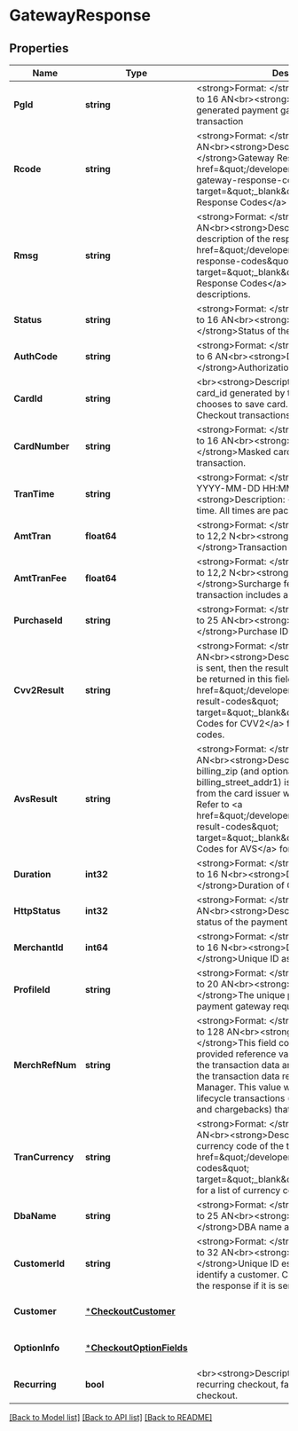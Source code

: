 # GatewayResponse

## Properties
Name | Type | Description | Notes
------------ | ------------- | ------------- | -------------
**PgId** | **string** | &lt;strong&gt;Format: &lt;/strong&gt;Variable length, up to 16 AN&lt;br&gt;&lt;strong&gt;Description: &lt;/strong&gt;a generated payment gateway ID for the transaction | [optional] [default to null]
**Rcode** | **string** | &lt;strong&gt;Format: &lt;/strong&gt;Fixed length, 3 AN&lt;br&gt;&lt;strong&gt;Description: &lt;/strong&gt;Gateway Response Code. Refer to &lt;a href&#x3D;\&quot;/developer/api/reference#payment-gateway-response-codes\&quot; target&#x3D;\&quot;_blank\&quot;&gt;Payment Gateway Response Codes&lt;/a&gt; for possible values. | [optional] [default to null]
**Rmsg** | **string** | &lt;strong&gt;Format: &lt;/strong&gt;Variable length AN&lt;br&gt;&lt;strong&gt;Description: &lt;/strong&gt;A short description of the response code. Refer to &lt;a href&#x3D;\&quot;/developer/api/reference#gateway-response-codes\&quot; target&#x3D;\&quot;_blank\&quot;&gt;Payment Gateway Response Codes&lt;/a&gt; for response code descriptions. | [optional] [default to null]
**Status** | **string** | &lt;strong&gt;Format: &lt;/strong&gt;Variable length, up to 16 AN&lt;br&gt;&lt;strong&gt;Description: &lt;/strong&gt;Status of the gateway transaction. | [optional] [default to null]
**AuthCode** | **string** | &lt;strong&gt;Format: &lt;/strong&gt;Variable length, up to 6 AN&lt;br&gt;&lt;strong&gt;Description: &lt;/strong&gt;Authorization code from issuer. | [optional] [default to null]
**CardId** | **string** | &lt;br&gt;&lt;strong&gt;Description: &lt;/strong&gt;The card_id generated by the system if customer chooses to save card. Applicable only for Checkout transactions with a customer id. | [optional] [default to null]
**CardNumber** | **string** | &lt;strong&gt;Format: &lt;/strong&gt;Variable length, up to 16 AN&lt;br&gt;&lt;strong&gt;Description: &lt;/strong&gt;Masked card number used in transaction.  | [optional] [default to null]
**TranTime** | **string** | &lt;strong&gt;Format: &lt;/strong&gt;Variable length, in YYYY-MM-DD HH:MM:ss format&lt;br&gt;&lt;strong&gt;Description: &lt;/strong&gt;Transaction time. All times are pacific.  | [optional] [default to null]
**AmtTran** | **float64** | &lt;strong&gt;Format: &lt;/strong&gt;Variable length, up to 12,2 N&lt;br&gt;&lt;strong&gt;Description: &lt;/strong&gt;Transaction amount. | [optional] [default to null]
**AmtTranFee** | **float64** | &lt;strong&gt;Format: &lt;/strong&gt;Variable length, up to 12,2 N&lt;br&gt;&lt;strong&gt;Description: &lt;/strong&gt;Surcharge fee amount if the transaction includes a surcharge. | [optional] [default to null]
**PurchaseId** | **string** | &lt;strong&gt;Format: &lt;/strong&gt;Variable length, up to 25 AN&lt;br&gt;&lt;strong&gt;Description: &lt;/strong&gt;Purchase ID of the transaction. | [optional] [default to null]
**Cvv2Result** | **string** | &lt;strong&gt;Format: &lt;/strong&gt;Fixed length, 1 AN&lt;br&gt;&lt;strong&gt;Description: &lt;/strong&gt;If CVV is sent, then the result from the card issuer will be returned in this field. Refer to &lt;a href&#x3D;\&quot;/developer/api/reference#cvv2-result-codes\&quot; target&#x3D;\&quot;_blank\&quot;&gt;Payment Result Codes for CVV2&lt;/a&gt; for valid CVV2 result codes. | [optional] [default to null]
**AvsResult** | **string** | &lt;strong&gt;Format: &lt;/strong&gt;Fixed length, 1 AN&lt;br&gt;&lt;strong&gt;Description: &lt;/strong&gt;If the billing_zip (and optionally the billing_street_addr1) is sent, then the result from the card issuer will be returned in this field. Refer to &lt;a href&#x3D;\&quot;/developer/api/reference#avs-result-codes\&quot; target&#x3D;\&quot;_blank\&quot;&gt;Payment Result Codes for AVS&lt;/a&gt; for | [optional] [default to null]
**Duration** | **int32** | &lt;strong&gt;Format: &lt;/strong&gt;Variable length, up to 16 N&lt;br&gt;&lt;strong&gt;Description: &lt;/strong&gt;Duration of Gateway request in ms. | [optional] [default to null]
**HttpStatus** | **int32** | &lt;strong&gt;Format: &lt;/strong&gt;Variable length AN&lt;br&gt;&lt;strong&gt;Description: &lt;/strong&gt;HTTP status of the payment gateway request. | [optional] [default to null]
**MerchantId** | **int64** | &lt;strong&gt;Format: &lt;/strong&gt;Variable length, up to 16 N&lt;br&gt;&lt;strong&gt;Description: &lt;/strong&gt;Unique ID assigned to a merchant. | [optional] [default to null]
**ProfileId** | **string** | &lt;strong&gt;Format: &lt;/strong&gt;Variable length, up to 20 AN&lt;br&gt;&lt;strong&gt;Description: &lt;/strong&gt;The unique profile ID used in the payment gateway requests. | [optional] [default to null]
**MerchRefNum** | **string** | &lt;strong&gt;Format: &lt;/strong&gt;Variable length, up to 128 AN&lt;br&gt;&lt;strong&gt;Description: &lt;/strong&gt;This field contains a merchant provided reference value that will be stored with the transaction data and will be included with the transaction data reported in the Merchant Manager. This value will also be attached to any lifecycle transactions (e.g. retrieval requests and chargebacks) that may occur. | [optional] [default to null]
**TranCurrency** | **string** | &lt;strong&gt;Format: &lt;/strong&gt;Fixed length, 3 AN&lt;br&gt;&lt;strong&gt;Description: &lt;/strong&gt;Numeric currency code of the transaction. Refer to &lt;a href&#x3D;\&quot;/developer/api/reference#country-codes\&quot; target&#x3D;\&quot;_blank\&quot;&gt;Country Codes&lt;/a&gt; for a list of currency codes. | [optional] [default to null]
**DbaName** | **string** | &lt;strong&gt;Format: &lt;/strong&gt;Variable length, up to 25 AN&lt;br&gt;&lt;strong&gt;Description: &lt;/strong&gt;DBA name associated with the profile. | [optional] [default to null]
**CustomerId** | **string** | &lt;strong&gt;Format: &lt;/strong&gt;Variable length, up to 32 AN&lt;br&gt;&lt;strong&gt;Description: &lt;/strong&gt;Unique ID established by merchant to identify a customer. Customer ID is included in the response if it is sent in the request.  | [optional] [default to null]
**Customer** | [***CheckoutCustomer**](CheckoutCustomer.md) |  | [optional] [default to null]
**OptionInfo** | [***CheckoutOptionFields**](CheckoutOptionFields.md) |  | [optional] [default to null]
**Recurring** | **bool** | &lt;br&gt;&lt;strong&gt;Description: &lt;/strong&gt;True for recurring checkout, false for non recurring checkout. | [optional] [default to null]

[[Back to Model list]](../README.md#documentation-for-models) [[Back to API list]](../README.md#documentation-for-api-endpoints) [[Back to README]](../README.md)

